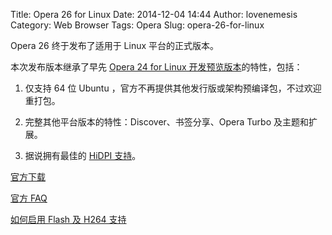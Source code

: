 Title: Opera 26 for Linux
Date: 2014-12-04 14:44
Author: lovenemesis
Category: Web Browser
Tags: Opera
Slug: opera-26-for-linux

Opera 26 终于发布了适用于 Linux 平台的正式版本。

本次发布版本继承了早先 [Opera 24 for Linux
开发预览版本](https://linuxtoy.org/archives/opera-24-for-linux.html)的特性，包括：

1. 仅支持 64 位 Ubuntu
，官方不再提供其他发行版或架构预编译包，不过欢迎重打包。

2. 完整其他平台版本的特性：Discover、书签分享、Opera Turbo
及主题和扩展。

3. 据说拥有最佳的 [HiDPI
支持](https://forums.opera.com/discussion/1860423/opera-and-hidpi/p1)。

[官方下载](http://www.opera.com/computer/linux)

[官方 FAQ](http://www.opera.com/computer/linux)

[如何启用 Flash 及 H264
支持](http://www.webupd8.org/2014/12/how-to-get-flash-and-h264-to-work-in.html)

